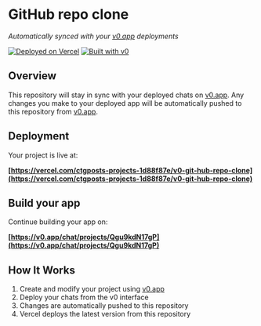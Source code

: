 # GitHub repo clone

*Automatically synced with your [v0.app](https://v0.app) deployments*

[![Deployed on Vercel](https://img.shields.io/badge/Deployed%20on-Vercel-black?style=for-the-badge&logo=vercel)](https://vercel.com/ctgposts-projects-1d88f87e/v0-git-hub-repo-clone)
[![Built with v0](https://img.shields.io/badge/Built%20with-v0.app-black?style=for-the-badge)](https://v0.app/chat/projects/Qgu9kdN17gP)

## Overview

This repository will stay in sync with your deployed chats on [v0.app](https://v0.app).
Any changes you make to your deployed app will be automatically pushed to this repository from [v0.app](https://v0.app).

## Deployment

Your project is live at:

**[https://vercel.com/ctgposts-projects-1d88f87e/v0-git-hub-repo-clone](https://vercel.com/ctgposts-projects-1d88f87e/v0-git-hub-repo-clone)**

## Build your app

Continue building your app on:

**[https://v0.app/chat/projects/Qgu9kdN17gP](https://v0.app/chat/projects/Qgu9kdN17gP)**

## How It Works

1. Create and modify your project using [v0.app](https://v0.app)
2. Deploy your chats from the v0 interface
3. Changes are automatically pushed to this repository
4. Vercel deploys the latest version from this repository
